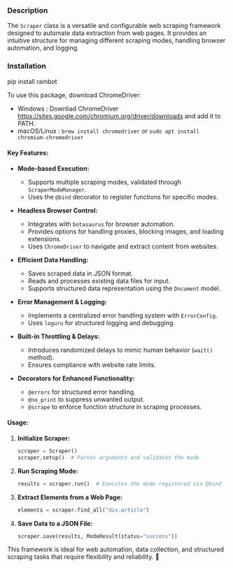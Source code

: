 ### **Description**  

The `Scraper` class is a versatile and configurable web scraping framework designed to automate data extraction from web pages. It provides an intuitive structure for managing different scraping modes, handling browser automation, and logging.  

### **Installation**

pip install rambot

To use this package, download ChromeDriver:
- Windows : Downliad ChromeDriver https://sites.google.com/chromium.org/driver/downloads and add it to PATH.
- macOS/Linux : `brew install chromedriver` or `sudo apt install chromium-chromedriver`

#### **Key Features:**  
- **Mode-based Execution:**  
  - Supports multiple scraping modes, validated through `ScraperModeManager`.  
  - Uses the `@bind` decorator to register functions for specific modes.  

- **Headless Browser Control:**  
  - Integrates with `botasaurus` for browser automation.  
  - Provides options for handling proxies, blocking images, and loading extensions.  
  - Uses `ChromeDriver` to navigate and extract content from websites.  

- **Efficient Data Handling:**  
  - Saves scraped data in JSON format.  
  - Reads and processes existing data files for input.  
  - Supports structured data representation using the `Document` model.  

- **Error Management & Logging:**  
  - Implements a centralized error handling system with `ErrorConfig`.  
  - Uses `loguru` for structured logging and debugging.  

- **Built-in Throttling & Delays:**  
  - Introduces randomized delays to mimic human behavior (`wait()` method).  
  - Ensures compliance with website rate limits.  

- **Decorators for Enhanced Functionality:**  
  - `@errors` for structured error handling.  
  - `@no_print` to suppress unwanted output.  
  - `@scrape` to enforce function structure in scraping processes.  

#### **Usage:**  
1. **Initialize Scraper:**  
   ```python
   scraper = Scraper()
   scraper.setup()  # Parses arguments and validates the mode
   ```
2. **Run Scraping Mode:**  
   ```python
   results = scraper.run()  # Executes the mode registered via @bind
   ```
3. **Extract Elements from a Web Page:**  
   ```python
   elements = scraper.find_all("div.article")
   ```
4. **Save Data to a JSON File:**  
   ```python
   scraper.save(results, ModeResult(status="success"))
   ```

This framework is ideal for web automation, data collection, and structured scraping tasks that require flexibility and reliability. 🚀